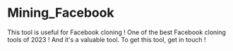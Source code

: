 # Mining_Facebook
This tool is useful for Facebook cloning ! One of the best Facebook cloning tools of 2023 ! And it's a valuable tool. To get this tool, get in touch !
